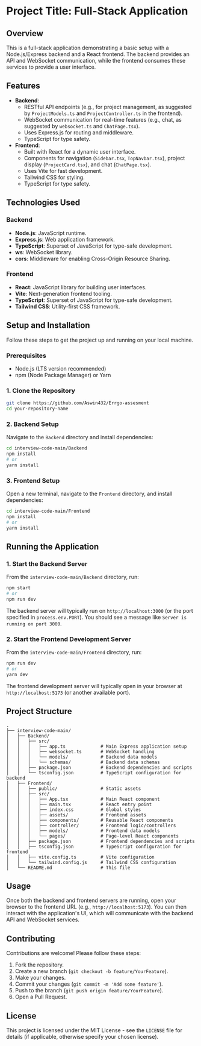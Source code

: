 # Project Title: Full-Stack Application

## Overview

This is a full-stack application demonstrating a basic setup with a Node.js/Express backend and a React frontend. The backend provides an API and WebSocket communication, while the frontend consumes these services to provide a user interface.

## Features

- **Backend**:
  - RESTful API endpoints (e.g., for project management, as suggested by `ProjectModels.ts` and `ProjectController.ts` in the frontend).
  - WebSocket communication for real-time features (e.g., chat, as suggested by `websocket.ts` and `ChatPage.tsx`).
  - Uses Express.js for routing and middleware.
  - TypeScript for type safety.
- **Frontend**:
  - Built with React for a dynamic user interface.
  - Components for navigation (`Sidebar.tsx`, `TopNavbar.tsx`), project display (`ProjectCard.tsx`), and chat (`ChatPage.tsx`).
  - Uses Vite for fast development.
  - Tailwind CSS for styling.
  - TypeScript for type safety.

## Technologies Used

### Backend

- **Node.js**: JavaScript runtime.
- **Express.js**: Web application framework.
- **TypeScript**: Superset of JavaScript for type-safe development.
- **ws**: WebSocket library.
- **cors**: Middleware for enabling Cross-Origin Resource Sharing.

### Frontend

- **React**: JavaScript library for building user interfaces.
- **Vite**: Next-generation frontend tooling.
- **TypeScript**: Superset of JavaScript for type-safe development.
- **Tailwind CSS**: Utility-first CSS framework.

## Setup and Installation

Follow these steps to get the project up and running on your local machine.

### Prerequisites

- Node.js (LTS version recommended)
- npm (Node Package Manager) or Yarn

### 1. Clone the Repository

```bash
git clone https://github.com/Aswin432/Errgo-assesment
cd your-repository-name
```

### 2. Backend Setup

Navigate to the `Backend` directory and install dependencies:

```bash
cd interview-code-main/Backend
npm install
# or
yarn install
```

### 3. Frontend Setup

Open a new terminal, navigate to the `Frontend` directory, and install dependencies:

```bash
cd interview-code-main/Frontend
npm install
# or
yarn install
```

## Running the Application

### 1. Start the Backend Server

From the `interview-code-main/Backend` directory, run:

```bash
npm start
# or
npm run dev
```

The backend server will typically run on `http://localhost:3000` (or the port specified in `process.env.PORT`). You should see a message like `Server is running on port 3000`.

### 2. Start the Frontend Development Server

From the `interview-code-main/Frontend` directory, run:

```bash
npm run dev
# or
yarn dev
```

The frontend development server will typically open in your browser at `http://localhost:5173` (or another available port).

## Project Structure

```
.
├── interview-code-main/
│   ├── Backend/
│   │   ├── src/
│   │   │   ├── app.ts             # Main Express application setup
│   │   │   ├── websocket.ts       # WebSocket handling
│   │   │   └── models/            # Backend data models
│   │   │   └── schemas/           # Backend data schemas
│   │   ├── package.json           # Backend dependencies and scripts
│   │   └── tsconfig.json          # TypeScript configuration for backend
│   ├── Frontend/
│   │   ├── public/                # Static assets
│   │   ├── src/
│   │   │   ├── App.tsx            # Main React component
│   │   │   ├── main.tsx           # React entry point
│   │   │   ├── index.css          # Global styles
│   │   │   ├── assets/            # Frontend assets
│   │   │   ├── components/        # Reusable React components
│   │   │   ├── controller/        # Frontend logic/controllers
│   │   │   ├── models/            # Frontend data models
│   │   │   └── pages/             # Page-level React components
│   │   ├── package.json           # Frontend dependencies and scripts
│   │   ├── tsconfig.json          # TypeScript configuration for frontend
│   │   ├── vite.config.ts         # Vite configuration
│   │   └── tailwind.config.js     # Tailwind CSS configuration
│   └── README.md                  # This file
```

## Usage

Once both the backend and frontend servers are running, open your browser to the frontend URL (e.g., `http://localhost:5173`). You can then interact with the application's UI, which will communicate with the backend API and WebSocket services.

## Contributing

Contributions are welcome! Please follow these steps:

1.  Fork the repository.
2.  Create a new branch (`git checkout -b feature/YourFeature`).
3.  Make your changes.
4.  Commit your changes (`git commit -m 'Add some feature'`).
5.  Push to the branch (`git push origin feature/YourFeature`).
6.  Open a Pull Request.

## License

This project is licensed under the MIT License - see the `LICENSE` file for details (if applicable, otherwise specify your chosen license).
